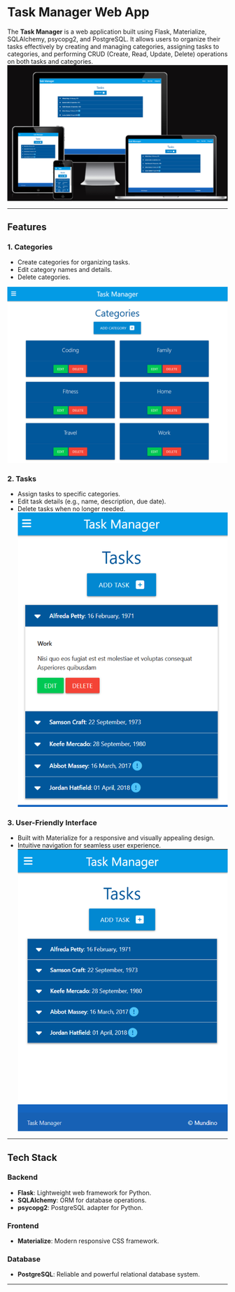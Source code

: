 # Task Manager Web App

The **Task Manager** is a web application built using Flask, Materialize, SQLAlchemy, psycopg2, and PostgreSQL. It allows users to organize their tasks effectively by creating and managing categories, assigning tasks to categories, and performing CRUD (Create, Read, Update, Delete) operations on both tasks and categories.
![Am I Responsive](/taskmanager/static/images/amIresponsive.png)

---

## Features

### 1. **Categories**
- Create categories for organizing tasks.
- Edit category names and details.
- Delete categories.

![Am I Responsive](/taskmanager/static/images/categories.png)

### 2. **Tasks**
- Assign tasks to specific categories.
- Edit task details (e.g., name, description, due date).
- Delete tasks when no longer needed.
![Am I Responsive](/taskmanager/static/images/task-edit-delete.png)

### 3. **User-Friendly Interface**
- Built with Materialize for a responsive and visually appealing design.
- Intuitive navigation for seamless user experience.
![Am I Responsive](/taskmanager/static/images/task-list.png)

---

## Tech Stack

### **Backend**
- **Flask**: Lightweight web framework for Python.
- **SQLAlchemy**: ORM for database operations.
- **psycopg2**: PostgreSQL adapter for Python.

### **Frontend**
- **Materialize**: Modern responsive CSS framework.

### **Database**
- **PostgreSQL**: Reliable and powerful relational database system.

---





